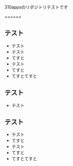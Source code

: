 310appsのリポジトリテストです

======

## テスト
* テスト
* テスト
* てすと
* テスト
* てすと
* てすとてすと


## テスト
* テスト

## テスト
* テスト
* てすと
* テスト
* てすと
* てすとてすと
